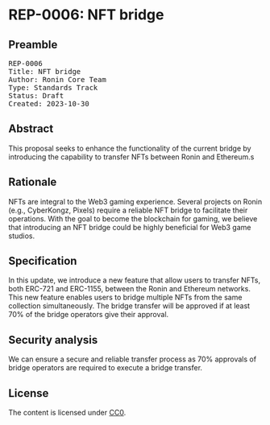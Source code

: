 # REP-0006: NFT bridge

## Preamble
<pre>
REP-0006
Title: NFT bridge
Author: Ronin Core Team
Type: Standards Track
Status: Draft
Created: 2023-10-30
</pre>

## Abstract

This proposal seeks to enhance the functionality of the current bridge by introducing the capability to transfer NFTs between Ronin and Ethereum.s

## Rationale

NFTs are integral to the Web3 gaming experience. Several projects on Ronin (e.g., CyberKongz, Pixels) require a reliable NFT bridge to facilitate their operations. With the goal to become the blockchain for gaming, we believe that introducing an NFT bridge could be highly beneficial for Web3 game studios.


## Specification

In this update, we introduce a new feature that allow users to transfer NFTs, both ERC-721 and ERC-1155, between the Ronin and Ethereum networks. This new feature enables users to bridge multiple NFTs from the same collection simultaneously. The bridge transfer will be approved if at least 70% of the bridge operators give their approval.

## Security analysis

We can ensure a secure and reliable transfer process as 70% approvals of bridge operators are required to execute a bridge transfer.

## License

The content is licensed under [CC0](https://creativecommons.org/publicdomain/zero/1.0/).